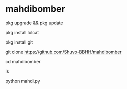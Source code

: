 # mahdibomber
pkg upgrade && pkg update

pkg install lolcat

pkg install git

git clone https://github.com/Shuvo-BBHH/mahdibomber

cd mahdibomber

ls

python mahdi.py
